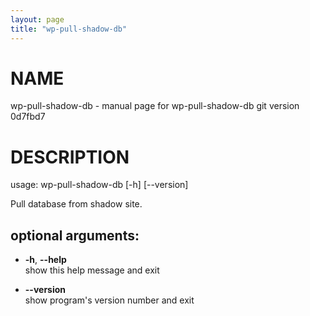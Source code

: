 ```yaml
---
layout: page
title: "wp-pull-shadow-db"
---
```



# NAME

wp-pull-shadow-db - manual page for wp-pull-shadow-db git version
0d7fbd7

# DESCRIPTION

usage: wp-pull-shadow-db \[-h\] \[--version\]

Pull database from shadow site.

## optional arguments:

  - **-h**, **--help**  
    show this help message and exit

  - **--version**  
    show program's version number and exit
